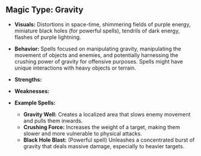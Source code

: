 ## Magic Type: Gravity

- **Visuals:** Distortions in space-time, shimmering fields of purple energy, miniature black holes (for powerful spells), tendrils of dark energy, flashes of purple lightning.
    
- **Behavior:** Spells focused on manipulating gravity, manipulating the movement of objects and enemies, and potentially harnessing the crushing power of gravity for offensive purposes. Spells might have unique interactions with heavy objects or terrain.
    
- **Strengths:**
    
- **Weaknesses:**
    
- **Example Spells:**
    
    - **Gravity Well:** Creates a localized area that slows enemy movement and pulls them inwards.
    - **Crushing Force:** Increases the weight of a target, making them slower and more vulnerable to physical attacks.
    - **Black Hole Blast:** (Powerful spell) Unleashes a concentrated burst of gravity that deals massive damage, especially to heavier targets.